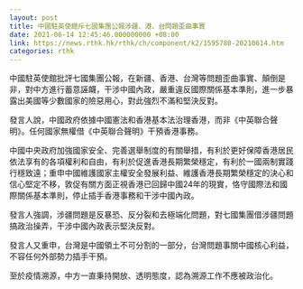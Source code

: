 ```yaml
---
layout: post
title: 中國駐英使館斥七國集團公報涉疆、港、台問題歪曲事實
date: 2021-06-14 12:45:46.000000000 +08:00
link: https://news.rthk.hk/rthk/ch/component/k2/1595780-20210614.htm
categories: rthk
---
```


中國駐英使館批評七國集團公報，在新疆、香港、台灣等問題歪曲事實、顛倒是非，對中方進行蓄意誣衊，干涉中國內政，嚴重違反國際關係基本準則，進一步暴露出美國等少數國家的險惡用心，對此強烈不滿和堅決反對。

發言人說，中國政府依據中國憲法和香港基本法治理香港，而非《中英聯合聲明》。任何國家無權借《中英聯合聲明》干預香港事務。

中國中央政府加強國家安全、完善選舉制度的有關舉措，有利於更好保障香港居民依法享有的各項權利和自由，有利於促進香港長期繁榮穩定，有利於一國兩制實踐行穩致遠；重申中國維護國家主權安全發展利益、維護香港長期繁榮穩定的決心和信心堅定不移，敦促有關方面正視香港已回歸中國24年的現實，恪守國際法和國際關係基本準則，停止插手香港事務和干涉中國內政。

發言人強調，涉疆問題是反暴恐、反分裂和去極端化問題，對七國集團借涉疆問題搞政治操弄，干涉中國內政表示堅決反對。

發言人又重申，台灣是中國領土不可分割的一部分，台灣問題事關中國核心利益，不容任何外部勢力插手干預。

至於疫情溯源，中方一直秉持開放、透明態度，認為溯源工作不應被政治化。
